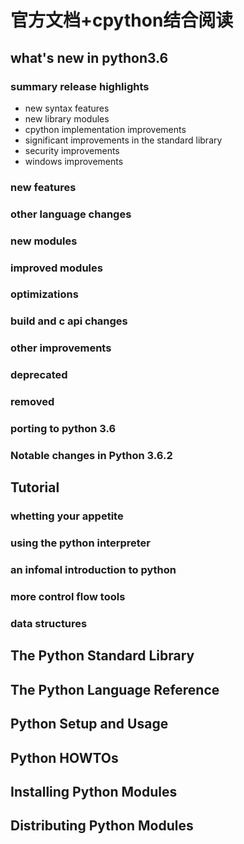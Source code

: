 # 官方文档+cpython结合阅读
## what's new in python3.6
### summary release highlights
- new syntax features
- new library modules
- cpython implementation improvements
- significant improvements in the standard library
- security improvements
- windows improvements
### new features
### other language changes
### new modules
### improved modules
### optimizations
### build and c api changes
### other improvements
### deprecated
### removed
### porting to python 3.6
### Notable changes in Python 3.6.2

## Tutorial
### whetting your appetite
### using the python interpreter
### an infomal introduction to python
### more control flow tools
### data structures


## The Python Standard Library

## The Python Language Reference

## Python Setup and Usage

## Python HOWTOs

## Installing Python Modules

## Distributing Python Modules